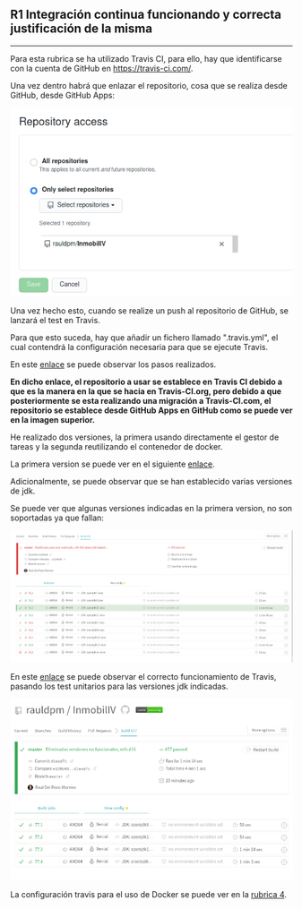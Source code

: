 ## R1 Integración continua funcionando y correcta justificación de la misma

---

Para esta rubrica se ha utilizado Travis CI, para ello, hay que identificarse con la cuenta de GitHub en https://travis-ci.com/.

Una vez dentro habrá que enlazar el repositorio, cosa que se realiza desde GitHub, desde GitHub Apps:

![repo](../../img/Travis/repo.png)

Una vez hecho esto, cuando se realize un push al repositorio de GitHub, se lanzará el test en Travis.

Para que esto suceda, hay que añadir un fichero llamado ".travis.yml", el cual contendrá la configuración necesaria para que se ejecute Travis.

En este [enlace](https://github.com/rauldpm/Ejercicios-IV-20-21/blob/main/docs/tema2.md) se puede observar los pasos realizados.

**En dicho enlace, el repositorio a usar se establece en Travis CI debido a que es la manera en la que se hacia en Travis-CI.org, pero debido a que posteriormente se esta realizando una migración a Travis-CI.com, el repositorio se establece desde GitHub Apps en GitHub como se puede ver en la imagen superior.**

He realizado dos versiones, la primera usando directamente el gestor de tareas y la segunda reutilizando el contenedor de docker.

La primera version se puede ver en el siguiente [enlace](https://github.com/rauldpm/InmobilIV/blob/d1ead7cb9543cca3a1be5f91283726ffd8b459f6/.travis.yml).

Adicionalmente, se puede observar que se han establecido varias versiones de jdk.

Se puede ver que algunas versiones indicadas en la primera version, no son soportadas ya que fallan:

![travis taskrunner](../../img/Travis/travis_matrix_1.png)

En este [enlace](https://travis-ci.com/github/rauldpm/InmobilIV/builds/199342845) se puede observar el correcto funcionamiento de Travis, pasando los test unitarios para las versiones jdk indicadas.

![travis taskrunner](../../img/Travis/travis_matrix_3.png)

La configuración travis para el uso de Docker se puede ver en la [rubrica 4](rubrica4.md).
